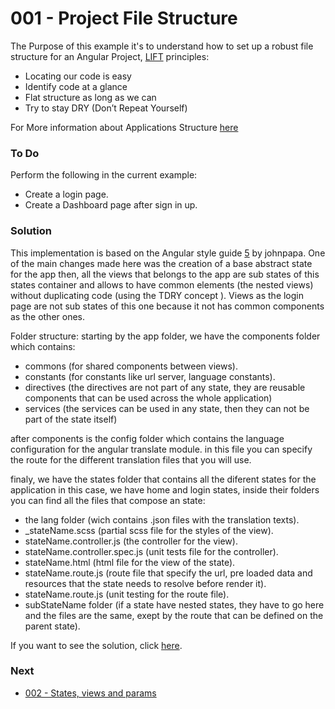 # 001 - Project File Structure

The Purpose of this example it's to understand how to set up a robust file structure for an Angular Project, [LIFT][1] principles:

* Locating our code is easy
* Identify code at a glance
* Flat structure as long as we can
* Try to stay DRY (Don’t Repeat Yourself)

For More information about Applications Structure [here][2]

### To Do
Perform the following in the current example:
* Create a login page.
* Create a Dashboard page after sign in up.

### Solution

This implementation is based on the Angular style guide [5] by johnpapa.
One of the main changes made here was the creation of a base abstract state for the app
then, all the views that belongs to the app are sub states of this states
container and allows to have common elements (the nested views) without 
duplicating code (using the TDRY concept ). Views as the login page are
not sub states of this one because it not has common components as the other ones.
 

Folder structure:
starting by the app folder, we have the components folder which contains:
  - commons (for shared components between views).
  - constants (for constants like url server, language constants).
  - directives (the directives are not part of any state, they are reusable components that can be used across the whole application)
  - services (the services can be used in any state, then they can not be part of the state itself)
  
after components is the config folder which contains the language configuration for the angular translate module.
in this file you can specify the route for the different translation files that you will use.

finaly, we have the states folder that contains all the diferent states for the application
in this case, we have home and login states, inside their folders you can find all the files that compose an state:
  - the lang folder (wich contains .json files with the translation texts).
  - _stateName.scss (partial scss file for the styles of the view).
  - stateName.controller.js (the controller for the view).
  - stateName.controller.spec.js (unit tests file for the controller).
  - stateName.html (html file for the view of the state).
  - stateName.route.js (route file that specify the url, pre loaded data and resources that the state needs to resolve before render it).
  - stateName.route.js (unit testing for the route file).
  - subStateName folder (if a state have nested states, they have to go here and the files are the same, exept by the route that can be defined on the parent state).
  

If you want to see the solution, click [here][3].

### Next
* [002 - States, views and params][4]

 [1]: http://bguiz.github.io/js-standards/angularjs/application-structure-lift-principle/
 [2]: https://github.com/johnpapa/angular-styleguide/blob/master/a1/README.md#style-y150
 [3]: https://github.com/talosdigital/u-angularjs/tree/solved/001-projec-file-structure/001-project-file-structure#solution
 [4]: https://github.com/talosdigital/u-angularjs/tree/master/002-routing-params-views
 [5]: https://github.com/johnpapa/angular-styleguide/blob/master/a1/README.md